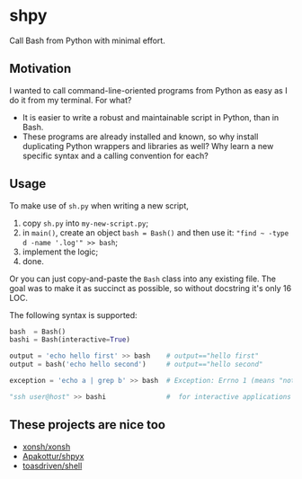 # shpy

Call Bash from Python with minimal effort.

## Motivation

I wanted to call command-line-oriented programs from Python as easy as I do it from my terminal. For what?

- It is easier to write a robust and maintainable script in Python, than in Bash.
- These programs are already installed and known, so why install duplicating Python wrappers and libraries as well? Why learn a new specific syntax and a calling convention for each?

## Usage

To make use of `sh.py` when writing a new script,

1. copy `sh.py` into `my-new-script.py`;
2. in `main()`, create an object `bash = Bash()` and then use it: `"find ~ -type d -name '.log'" >> bash`;
3. implement the logic;
4. done.

Or you can just copy-and-paste the `Bash` class into any existing file. The goal was to make it as succinct as possible, so without docstring it's only 16 LOC.

The following syntax is supported:

```python
bash  = Bash()
bashi = Bash(interactive=True)

output = 'echo hello first' >> bash    # output=="hello first"
output = bash('echo hello second')     # output=="hello second"

exception = 'echo a | grep b' >> bash  # Exception: Errno 1 (means "not found" in grep)

"ssh user@host" >> bashi               #  for interactive applications like ssh, stdout/stderr is not captured
```

## These projects are nice too

- [xonsh/xonsh](https://github.com/xonsh/xonsh)
- [Apakottur/shpyx](https://github.com/Apakottur/shpyx)
- [toasdriven/shell](https://github.com/toasdriven/shell)

